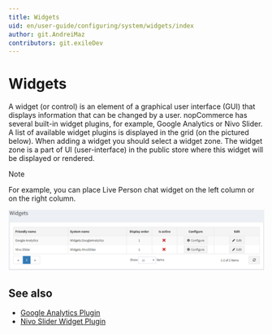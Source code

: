 ```yaml
---
title: Widgets
uid: en/user-guide/configuring/system/widgets/index
author: git.AndreiMaz
contributors: git.exileDev
---
```

# Widgets

A widget (or control) is an element of a graphical user interface (GUI) that displays information that can be changed by a user. nopCommerce has several built-in widget plugins, for example, Google Analytics or Nivo Slider. A list of available widget plugins is displayed in the grid (on the pictured below). When adding a widget you should select a widget zone. The widget zone is a part of UI (user-interface) in the public store where this widget will be displayed or rendered.

> [!NOTE]
>  For example, you can place Live Person chat widget on the left column or on the right column.

![Widgets](_static/index/widgets.png)

## See also

* [Google Analytics Plugin](xref:en/user-guide/configuring/system/widgets/google-analytics)
* [Nivo Slider Widget Plugin](xref:en/user-guide/configuring/system/widgets/nivo-slider)
